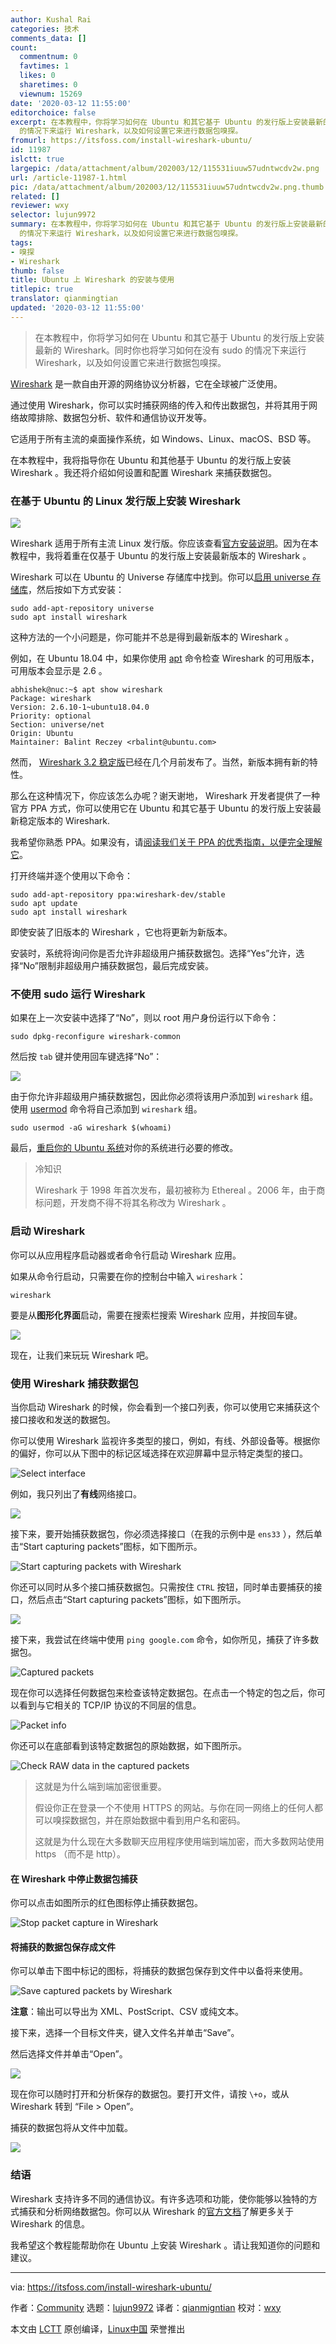 ```yaml
---
author: Kushal Rai
categories: 技术
comments_data: []
count:
  commentnum: 0
  favtimes: 1
  likes: 0
  sharetimes: 0
  viewnum: 15269
date: '2020-03-12 11:55:00'
editorchoice: false
excerpt: 在本教程中，你将学习如何在 Ubuntu 和其它基于 Ubuntu 的发行版上安装最新的 Wireshark。同时你也将学习如何在没有 sudo
  的情况下来运行 Wireshark，以及如何设置它来进行数据包嗅探。
fromurl: https://itsfoss.com/install-wireshark-ubuntu/
id: 11987
islctt: true
largepic: /data/attachment/album/202003/12/115531iuuw57udntwcdv2w.png
url: /article-11987-1.html
pic: /data/attachment/album/202003/12/115531iuuw57udntwcdv2w.png.thumb.jpg
related: []
reviewer: wxy
selector: lujun9972
summary: 在本教程中，你将学习如何在 Ubuntu 和其它基于 Ubuntu 的发行版上安装最新的 Wireshark。同时你也将学习如何在没有 sudo
  的情况下来运行 Wireshark，以及如何设置它来进行数据包嗅探。
tags:
- 嗅探
- Wireshark
thumb: false
title: Ubuntu 上 Wireshark 的安装与使用
titlepic: true
translator: qianmingtian
updated: '2020-03-12 11:55:00'
---
```



> 
> 在本教程中，你将学习如何在 Ubuntu 和其它基于 Ubuntu 的发行版上安装最新的 Wireshark。同时你也将学习如何在没有 sudo 的情况下来运行 Wireshark，以及如何设置它来进行数据包嗅探。
> 
> 
> 


[Wireshark](https://www.wireshark.org/) 是一款自由开源的网络协议分析器，它在全球被广泛使用。


通过使用 Wireshark，你可以实时捕获网络的传入和传出数据包，并将其用于网络故障排除、数据包分析、软件和通信协议开发等。


它适用于所有主流的桌面操作系统，如 Windows、Linux、macOS、BSD 等。


在本教程中，我将指导你在 Ubuntu 和其他基于 Ubuntu 的发行版上安装 Wireshark 。我还将介绍如何设置和配置 Wireshark 来捕获数据包。


### 在基于 Ubuntu 的 Linux 发行版上安装 Wireshark


![](/data/attachment/album/202003/12/115531iuuw57udntwcdv2w.png)


Wireshark 适用于所有主流 Linux 发行版。你应该查看[官方安装说明](https://www.wireshark.org/docs/wsug_html_chunked/ChBuildInstallUnixInstallBins.html)。因为在本教程中，我将着重在仅基于 Ubuntu 的发行版上安装最新版本的 Wireshark 。


Wireshark 可以在 Ubuntu 的 Universe 存储库中找到。你可以[启用 universe 存储库](https://itsfoss.com/ubuntu-repositories/)，然后按如下方式安装：



```
sudo add-apt-repository universe
sudo apt install wireshark
```

这种方法的一个小问题是，你可能并不总是得到最新版本的 Wireshark 。


例如，在 Ubuntu 18.04 中，如果你使用 [apt](https://itsfoss.com/apt-command-guide/) 命令检查 Wireshark 的可用版本，可用版本会显示是 2.6 。



```
abhishek@nuc:~$ apt show wireshark
Package: wireshark
Version: 2.6.10-1~ubuntu18.04.0
Priority: optional
Section: universe/net
Origin: Ubuntu
Maintainer: Balint Reczey <rbalint@ubuntu.com>
```

然而， [Wireshark 3.2 稳定版](https://www.wireshark.org/news/20191218.html)已经在几个月前发布了。当然，新版本拥有新的特性。


那么在这种情况下，你应该怎么办呢？谢天谢地， Wireshark 开发者提供了一种官方 PPA 方式，你可以使用它在 Ubuntu 和其它基于 Ubuntu 的发行版上安装最新稳定版本的 Wireshark.


我希望你熟悉 PPA。如果没有，请[阅读我们关于 PPA 的优秀指南，以便完全理解它](https://itsfoss.com/ppa-guide/)。


打开终端并逐个使用以下命令：



```
sudo add-apt-repository ppa:wireshark-dev/stable
sudo apt update
sudo apt install wireshark
```

即使安装了旧版本的 Wireshark ，它也将更新为新版本。


安装时，系统将询问你是否允许非超级用户捕获数据包。选择“Yes”允许，选择“No”限制非超级用户捕获数据包，最后完成安装。


### 不使用 sudo 运行 Wireshark


如果在上一次安装中选择了“No”，则以 root 用户身份运行以下命令：



```
sudo dpkg-reconfigure wireshark-common
```

然后按 `tab` 键并使用回车键选择“No”：


![](/data/attachment/album/202003/12/115535e0v0wqnn5x50w62r.png)


由于你允许非超级用户捕获数据包，因此你必须将该用户添加到 `wireshark` 组。使用 [usermod](https://linuxhandbook.com/usermod-command/) 命令将自己添加到 `wireshark` 组。



```
sudo usermod -aG wireshark $(whoami)
```

最后，[重启你的 Ubuntu 系统](https://itsfoss.com/schedule-shutdown-ubuntu/)对你的系统进行必要的修改。



> 
> 冷知识
> 
> 
> Wireshark 于 1998 年首次发布，最初被称为 Ethereal 。2006 年，由于商标问题，开发商不得不将其名称改为 Wireshark 。
> 
> 
> 


### 启动 Wireshark


你可以从应用程序启动器或者命令行启动 Wireshark 应用。


如果从命令行启动，只需要在你的控制台中输入 `wireshark`：



```
wireshark
```

要是从**图形化界面**启动，需要在搜索栏搜索 Wireshark 应用，并按回车键。


![](/data/attachment/album/202003/12/115537zetu5e1t5iwp85dd.png)


现在，让我们来玩玩 Wireshark 吧。


### 使用 Wireshark 捕获数据包


当你启动 Wireshark 的时候，你会看到一个接口列表，你可以使用它来捕获这个接口接收和发送的数据包。


你可以使用 Wireshark 监视许多类型的接口，例如，有线、外部设备等。根据你的偏好，你可以从下图中的标记区域选择在欢迎屏幕中显示特定类型的接口。


![Select interface](/data/attachment/album/202003/12/115540wprooaftzo8l39nz.jpg)


例如，我只列出了**有线**网络接口。


![](/data/attachment/album/202003/12/115542aiddliilletd3izx.jpg)


接下来，要开始捕获数据包，你必须选择接口（在我的示例中是 `ens33` ），然后单击“Start capturing packets”图标，如下图所示。


![Start capturing packets with Wireshark](/data/attachment/album/202003/12/115544uxcek5e5knxekeun.jpg)


你还可以同时从多个接口捕获数据包。只需按住 `CTRL` 按钮，同时单击要捕获的接口，然后点击“Start capturing packets”图标，如下图所示。


![](/data/attachment/album/202003/12/115545zs8pqaup3t9rro8r.jpg)


接下来，我尝试在终端中使用 `ping google.com` 命令，如你所见，捕获了许多数据包。


![Captured packets](/data/attachment/album/202003/12/115548eiyixoj8emk8glhm.jpg)


现在你可以选择任何数据包来检查该特定数据包。在点击一个特定的包之后，你可以看到与它相关的 TCP/IP 协议的不同层的信息。


![Packet info](/data/attachment/album/202003/12/115550arsmqmwp2rxvw26u.png)


你还可以在底部看到该特定数据包的原始数据，如下图所示。


![Check RAW data in the captured packets](/data/attachment/album/202003/12/115554n5704o7qqa071smm.png)



> 
> 这就是为什么端到端加密很重要。
> 
> 
> 假设你正在登录一个不使用 HTTPS 的网站。与你在同一网络上的任何人都可以嗅探数据包，并在原始数据中看到用户名和密码。
> 
> 
> 这就是为什么现在大多数聊天应用程序使用端到端加密，而大多数网站使用 https （而不是 http）。
> 
> 
> 


#### 在 Wireshark 中停止数据包捕获


你可以点击如图所示的红色图标停止捕获数据包。


![Stop packet capture in Wireshark](/data/attachment/album/202003/12/115559yo00jd5dflrvafw5.png)


#### 将捕获的数据包保存成文件


你可以单击下图中标记的图标，将捕获的数据包保存到文件中以备将来使用。


![Save captured packets by Wireshark](/data/attachment/album/202003/12/115602hk5na15uykknbwek.jpg)


**注意**：输出可以导出为 XML、PostScript、CSV 或纯文本。


接下来，选择一个目标文件夹，键入文件名并单击“Save”。


然后选择文件并单击“Open”。


![](/data/attachment/album/202003/12/115605w6nimr6r0xa0sb7a.jpg)


现在你可以随时打开和分析保存的数据包。要打开文件，请按 `\+o`，或从 Wireshark 转到 “File > Open”。


捕获的数据包将从文件中加载。


![](/data/attachment/album/202003/12/115607eccpcpcc0wwzk0bu.png)


### 结语


Wireshark 支持许多不同的通信协议。有许多选项和功能，使你能够以独特的方式捕获和分析网络数据包。你可以从 Wireshark 的[官方文档](https://www.wireshark.org/docs/https://www.wireshark.org/docs/)了解更多关于 Wireshark 的信息。


我希望这个教程能帮助你在 Ubuntu 上安装 Wireshark 。请让我知道你的问题和建议。




---


via: <https://itsfoss.com/install-wireshark-ubuntu/>


作者：[Community](https://itsfoss.com/author/itsfoss/) 选题：[lujun9972](https://github.com/lujun9972) 译者：[qianmigntian](https://github.com/qianmigntian) 校对：[wxy](https://github.com/wxy)


本文由 [LCTT](https://github.com/LCTT/TranslateProject) 原创编译，[Linux中国](https://linux.cn/) 荣誉推出